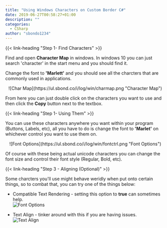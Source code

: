 ```yaml
---
title: "Using Windows Characters on Custom Border C#"
date: 2019-06-27T00:58:27+01:00
description: ""
categories:
  - CSharp
author: "sbondo1234"
---
```


{{< link-heading "Step 1- Find Characters" >}}

Find and open **Character Map** in windows. In windows 10 you can just search 'character' in the start menu and you should find it.

Change the font to **'Marlett'** and you should see all the charcters that are commonly used in applications.

<center>![Char Map](https://ul.sbond.co/i/log/win/charmap.png "Character Map")</center>

From here you can just double click on the characters you want to use and then click the **Copy** button next to the textbox.

{{< link-heading "Step 1- Using Them" >}}

You can use these characters anywhere you want within your program (Buttons, Labels, etc), all you have to do is change the font to **'Marlet'** on whichever control you want to use them on.

<center>![Font Options](https://ul.sbond.co/i/log/win/fontctrl.png "Font Options")</center>

Of course with these being actual unicode characters you can change the font size and control their font style (Regular, Bold, etc).

{{< link-heading "Step 3 - Aligning (Optional)" >}}

Some charcters you'll use might behave weridly when put onto certain things, so to combat that, you can try one of the things below:

- Compatible Text Rendering - setting this option to **true** can sometimes help.<br>
![Font Options](https://ul.sbond.co/i/log/win/CompTxtRendering.png "Font Options")

- Text Align - tinker around with this if you are having issues.<br>
![Text Align](https://ul.sbond.co/i/log/win/txtalign.png "Text Align")
